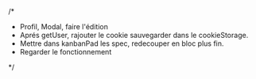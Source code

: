 /*
 - Profil, Modal, faire l'édition
 - Aprés getUser, rajouter le cookie sauvegarder dans le cookieStorage.
 - Mettre dans kanbanPad les spec, redecouper en bloc plus fin.
 - Regarder le fonctionnement
 
 */